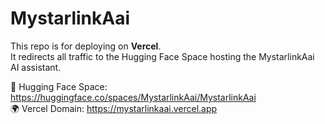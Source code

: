 # MystarlinkAai

This repo is for deploying on **Vercel**.  
It redirects all traffic to the Hugging Face Space hosting the MystarlinkAai AI assistant.  

🔗 Hugging Face Space: https://huggingface.co/spaces/MystarlinkAai/MystarlinkAai  
🌍 Vercel Domain: https://mystarlinkaai.vercel.app
